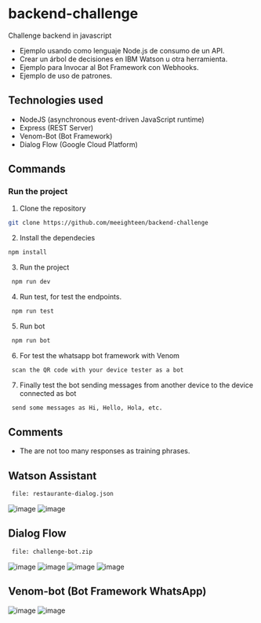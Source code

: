 # backend-challenge
Challenge backend in javascript

- Ejemplo usando como lenguaje Node.js de consumo de un API.
- Crear un árbol de decisiones en IBM Watson u otra herramienta.
- Ejemplo para Invocar al Bot Framework con Webhooks.
- Ejemplo de uso de patrones.

## Technologies used
- NodeJS (asynchronous event-driven JavaScript runtime)
- Express (REST Server)
- Venom-Bot (Bot Framework)
- Dialog Flow (Google Cloud Platform)

## Commands
### Run the project
1. Clone the repository
```bash
git clone https://github.com/meeighteen/backend-challenge
```

2.  Install the dependecies
```bash
npm install
```

3. Run the project
```bash
 npm run dev
```

4. Run test, for test the endpoints.
```bash
 npm run test
```
5. Run bot
```bash
 npm run bot
```
6. For test the whatsapp bot framework with Venom
```bash
 scan the QR code with your device tester as a bot
```
7. Finally test the bot sending messages from another device to the device connected as bot
```bash
 send some messages as Hi, Hello, Hola, etc. 
```

## Comments
- The are not too many responses as training phrases.

## Watson Assistant
```bash
 file: restaurante-dialog.json
```
![image](https://user-images.githubusercontent.com/38815723/181113867-1a7ba988-cdd3-4477-b291-b0a11f34955f.png)
![image](https://user-images.githubusercontent.com/38815723/181113889-5d294c66-1e05-4485-9d6a-9449c3e5c914.png)

## Dialog Flow
```bash
 file: challenge-bot.zip
```
![image](https://user-images.githubusercontent.com/38815723/181114912-772ffa7e-3a19-4b58-9174-bbff7bf39161.png)
![image](https://user-images.githubusercontent.com/38815723/181093473-c419905c-e704-4c21-b3f9-65c247afd96a.png)
![image](https://user-images.githubusercontent.com/38815723/181093735-0bbab06a-08e2-4316-929d-c1c0d6c27a82.png)
![image](https://user-images.githubusercontent.com/38815723/181115032-d42b887b-cd9c-43e0-8e7b-3d64cb841ffe.png)

## Venom-bot (Bot Framework WhatsApp)

![image](https://user-images.githubusercontent.com/38815723/181054048-6f47530b-a240-4a46-ad8f-e86748ab5ab6.png)
![image](https://user-images.githubusercontent.com/38815723/181094458-731164b8-b53c-4987-a30a-9f7b10eb5974.png)


